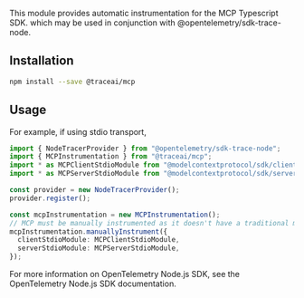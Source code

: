 This module provides automatic instrumentation for the MCP Typescript SDK. which may be used in conjunction with @opentelemetry/sdk-trace-node.

## Installation

```bash
npm install --save @traceai/mcp
```

## Usage

For example, if using stdio transport,

```ts
import { NodeTracerProvider } from "@opentelemetry/sdk-trace-node";
import { MCPInstrumentation } from "@traceai/mcp";
import * as MCPClientStdioModule from "@modelcontextprotocol/sdk/client/stdio";
import * as MCPServerStdioModule from "@modelcontextprotocol/sdk/server/stdio";

const provider = new NodeTracerProvider();
provider.register();

const mcpInstrumentation = new MCPInstrumentation();
// MCP must be manually instrumented as it doesn't have a traditional module structure
mcpInstrumentation.manuallyInstrument({
  clientStdioModule: MCPClientStdioModule,
  serverStdioModule: MCPServerStdioModule,
});
```

For more information on OpenTelemetry Node.js SDK, see the OpenTelemetry Node.js SDK documentation.